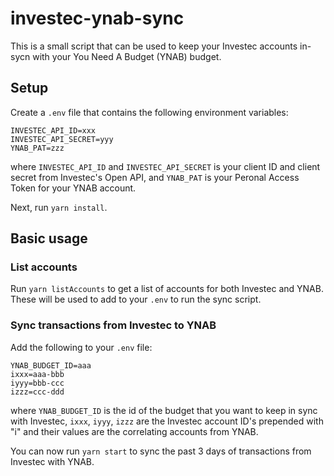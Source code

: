 # investec-ynab-sync

This is a small script that can be used to keep your Investec accounts in-sycn with your You Need A Budget (YNAB) budget.

## Setup

Create a `.env` file that contains the following environment variables:

```
INVESTEC_API_ID=xxx
INVESTEC_API_SECRET=yyy
YNAB_PAT=zzz
```
where `INVESTEC_API_ID` and `INVESTEC_API_SECRET` is your client ID and client secret from Investec's Open API, and `YNAB_PAT` is your Peronal Access Token for your YNAB account.

Next, run `yarn install`.

## Basic usage

### List accounts

Run `yarn listAccounts` to get a list of accounts for both Investec and YNAB. These will be used to add to your `.env` to run the sync script.

### Sync transactions from Investec to YNAB

Add the following to your `.env` file:

```
YNAB_BUDGET_ID=aaa
ixxx=aaa-bbb
iyyy=bbb-ccc
izzz=ccc-ddd
```
where `YNAB_BUDGET_ID` is the id of the budget that you want to keep in sync with Investec, `ixxx`, `iyyy`, `izzz` are the Investec account ID's prepended with "i" and their values are the correlating accounts from YNAB.

You can now run `yarn start` to sync the past 3 days of transactions from Investec with YNAB.
